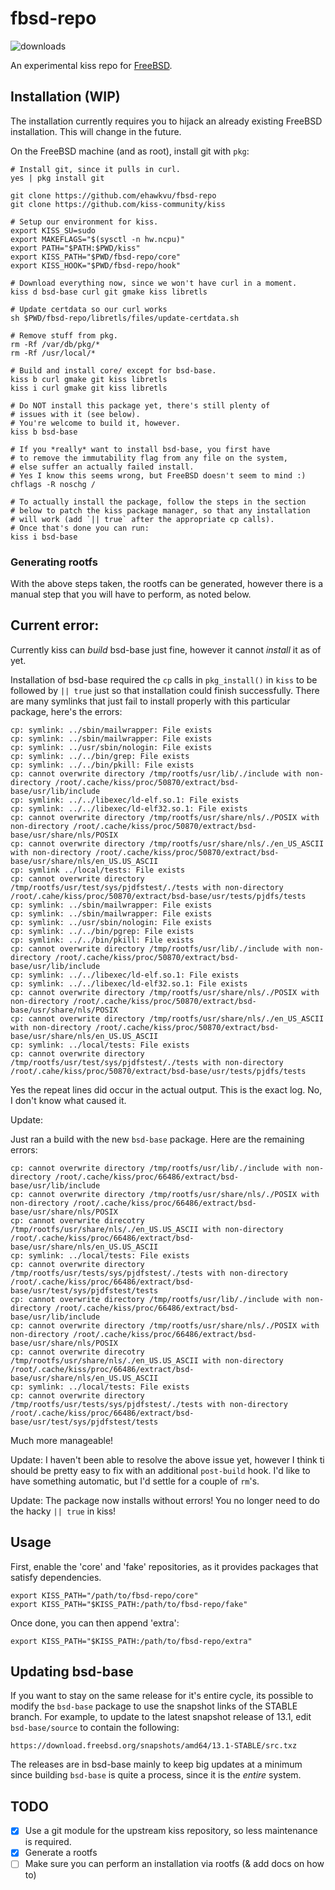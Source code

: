 # fbsd-repo

![downloads](https://img.shields.io/github/downloads/ehawkvu/fbsd-repo/total.svg)

An experimental kiss repo for [FreeBSD](https://freebsd.org).

## Installation (WIP)

The installation currently requires you to hijack an already existing
FreeBSD installation. This will change in the future.

On the FreeBSD machine (and as root), install git with `pkg`:

```shell
# Install git, since it pulls in curl.
yes | pkg install git

git clone https://github.com/ehawkvu/fbsd-repo
git clone https://github.com/kiss-community/kiss

# Setup our environment for kiss.
export KISS_SU=sudo
export MAKEFLAGS="$(sysctl -n hw.ncpu)"
export PATH="$PATH:$PWD/kiss"
export KISS_PATH="$PWD/fbsd-repo/core"
export KISS_HOOK="$PWD/fbsd-repo/hook"

# Download everything now, since we won't have curl in a moment.
kiss d bsd-base curl git gmake kiss libretls

# Update certdata so our curl works
sh $PWD/fbsd-repo/libretls/files/update-certdata.sh

# Remove stuff from pkg.
rm -Rf /var/db/pkg/*
rm -Rf /usr/local/*

# Build and install core/ except for bsd-base.
kiss b curl gmake git kiss libretls
kiss i curl gmake git kiss libretls

# Do NOT install this package yet, there's still plenty of
# issues with it (see below).
# You're welcome to build it, however.
kiss b bsd-base

# If you *really* want to install bsd-base, you first have
# to remove the immutability flag from any file on the system,
# else suffer an actually failed install.
# Yes I know this seems wrong, but FreeBSD doesn't seem to mind :)
chflags -R noschg /

# To actually install the package, follow the steps in the section
# below to patch the kiss package manager, so that any installation
# will work (add `|| true` after the appropriate cp calls).
# Once that's done you can run:
kiss i bsd-base
```

### Generating rootfs

With the above steps taken, the rootfs can be generated, however
there is a manual step that you will have to perform, as noted below.


## Current error:

Currently kiss can *build* bsd-base just fine, however it cannot *install* it as of yet.

Installation of bsd-base required the `cp` calls in `pkg_install()` in `kiss` to be followed by `|| true` just so that installation could finish successfully. There are many symlinks that just fail to install properly with this particular package, here's the errors:

```
cp: symlink: ../sbin/mailwrapper: File exists
cp: symlink: ../sbin/mailwrapper: File exists
cp: symlink: ../usr/sbin/nologin: File exists
cp: symlink: ../../bin/grep: File exists
cp: symlink: ../../bin/pkill: File exists
cp: cannot overwrite directory /tmp/rootfs/usr/lib/./include with non-directory /root/.cache/kiss/proc/50870/extract/bsd-base/usr/lib/include
cp: symlink: ../../libexec/ld-elf.so.1: File exists
cp: symlink: ../../libexec/ld-elf32.so.1: File exists
cp: cannot overwrite directory /tmp/rootfs/usr/share/nls/./POSIX with non-directory /root/.cache/kiss/proc/50870/extract/bsd-base/usr/share/nls/POSIX
cp: cannot overwrite directory /tmp/rootfs/usr/share/nls/./en_US_ASCII with non-directory /root/.cache/kiss/proc/50870/extract/bsd-base/usr/share/nls/en_US.US_ASCII
cp: symlink ../local/tests: File exists
cp: cannot overwrite directory /tmp/rootfs/usr/test/sys/pjdfstest/./tests with non-directory /root/.cahe/kiss/proc/50870/extract/bsd-base/usr/tests/pjdfs/tests
cp: symlink: ../sbin/mailwrapper: File exists
cp: symlink: ../sbin/mailwrapper: File exists
cp: symlink: ../usr/sbin/nologin: File exists
cp: symlink: ../../bin/pgrep: File exists
cp: symlink: ../../bin/pkill: File exists
cp: cannot overwrite directory /tmp/rootfs/usr/lib/./include with non-directory /root/.cache/kiss/proc/50870/extract/bsd-base/usr/lib/include
cp: symlink: ../../libexec/ld-elf.so.1: File exists
cp: symlink: ../../libexec/ld-elf32.so.1: File exists
cp: cannot overwrite directory /tmp/rootfs/usr/share/nls/./POSIX with non-directory /root/.cache/kiss/proc/50870/extract/bsd-base/usr/share/nls/POSIX
cp: cannot overwrite directory /tmp/rootfs/usr/share/nls/./en_US_ASCII with non-directory /root/.cache/kiss/proc/50870/extract/bsd-base/usr/share/nls/en_US.US_ASCII
cp: symlink: ../local/tests: File exists
cp: cannot overwrite directory /tmp/rootfs/usr/test/sys/pjdfstest/./tests with non-directory /root/.cahe/kiss/proc/50870/extract/bsd-base/usr/tests/pjdfs/tests
```

Yes the repeat lines did occur in the actual output. This is
the exact log. No, I don't know what caused it.

Update:

Just ran a build with the new `bsd-base` package. Here are the remaining errors:

```
cp: cannot overwrite directory /tmp/rootfs/usr/lib/./include with non-directory /root/.cache/kiss/proc/66486/extract/bsd-base/usr/lib/include
cp: cannot overwrite directory /tmp/rootfs/usr/share/nls/./POSIX with non-directory /root/.cache/kiss/proc/66486/extract/bsd-base/usr/share/nls/POSIX
cp: cannot overwrite direcotry /tmp/rootfs/usr/share/nls/./en_US.US_ASCII with non-directory /root/.cache/kiss/proc/66486/extract/bsd-base/usr/share/nls/en_US.US_ASCII
cp: symlink: ../local/tests: File exists
cp: cannot overwrite directory /tmp/rootfs/usr/tests/sys/pjdfstest/./tests with non-directory /root/.cache/kiss/proc/66486/extract/bsd-base/usr/test/sys/pjdfstest/tests
cp: cannot overwrite directory /tmp/rootfs/usr/lib/./include with non-directory /root/.cache/kiss/proc/66486/extract/bsd-base/usr/lib/include
cp: cannot overwrite directory /tmp/rootfs/usr/share/nls/./POSIX with non-directory /root/.cache/kiss/proc/66486/extract/bsd-base/usr/share/nls/POSIX
cp: cannot overwrite direcotry /tmp/rootfs/usr/share/nls/./en_US.US_ASCII with non-directory /root/.cache/kiss/proc/66486/extract/bsd-base/usr/share/nls/en_US.US_ASCII
cp: symlink: ../local/tests: File exists
cp: cannot overwrite directory /tmp/rootfs/usr/tests/sys/pjdfstest/./tests with non-directory /root/.cache/kiss/proc/66486/extract/bsd-base/usr/test/sys/pjdfstest/tests
```

Much more manageable!

Update:
I haven't been able to resolve the above issue yet, however I think ti should be pretty
easy to fix with an additional `post-build` hook. I'd like to have something automatic,
but I'd settle for a couple of `rm`'s.

Update:
The package now installs without errors! You no longer need to do the hacky `|| true` in kiss!

## Usage

First, enable the 'core' and 'fake' repositories, as it provides packages that satisfy dependencies.

```
export KISS_PATH="/path/to/fbsd-repo/core"
export KISS_PATH="$KISS_PATH:/path/to/fbsd-repo/fake"
```

Once done, you can then append 'extra':

```
export KISS_PATH="$KISS_PATH:/path/to/fbsd-repo/extra"
```

## Updating bsd-base

If you want to stay on the same release for it's entire cycle, its possible
to modify the `bsd-base` package to use the snapshot links of the STABLE
branch. For example, to update to the latest snapshot release of 13.1, edit
`bsd-base/source` to contain the following:

```
https://download.freebsd.org/snapshots/amd64/13.1-STABLE/src.txz
```

The releases are in bsd-base mainly to keep big updates at a minimum since
building `bsd-base` is quite a process, since it is the *entire* system.

## TODO
* [x] Use a git module for the upstream kiss repository, so less maintenance is required.
* [x] Generate a rootfs
* [ ] Make sure you can perform an installation via rootfs (& add docs on how to)
